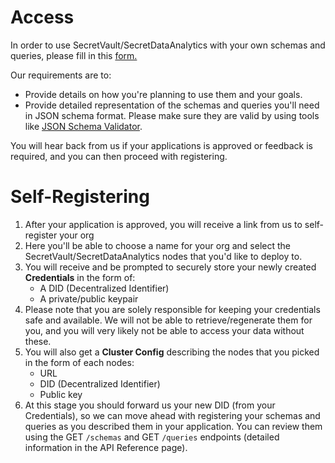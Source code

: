# Access

In order to use SecretVault/SecretDataAnalytics with your own schemas and queries, please fill in this [form.](https://forms.gle/Um3xLwMKyKPyAP9i6)

Our requirements are to:

- Provide details on how you're planning to use them and your goals.
- Provide detailed representation of the schemas and queries you'll need in JSON schema format. Please make sure they are valid by using tools like [JSON Schema Validator](https://www.jsonschemavalidator.net/).

You will hear back from us if your applications is approved or feedback is required, and you can then proceed with registering.

# Self-Registering

1. After your application is approved, you will receive a link from us to self-register your org
2. Here you'll be able to choose a name for your org and select the SecretVault/SecretDataAnalytics nodes that you'd like to deploy to.
3. You will receive and be prompted to securely store your newly created **Credentials** in the form of:
   - A DID (Decentralized Identifier)
   - A private/public keypair
4. Please note that you are solely responsible for keeping your credentials safe and available. We will not be able to retrieve/regenerate them for you, and you will very likely not be able to access your data without these.
5. You will also get a **Cluster Config** describing the nodes that you picked in the form of each nodes:
   - URL
   - DID (Decentralized Identifier)
   - Public key
6. At this stage you should forward us your new DID (from your Credentials), so we can move ahead with registering your schemas and queries as you described them in your application. You can review them using the GET `/schemas` and GET `/queries` endpoints (detailed information in the API Reference page).
